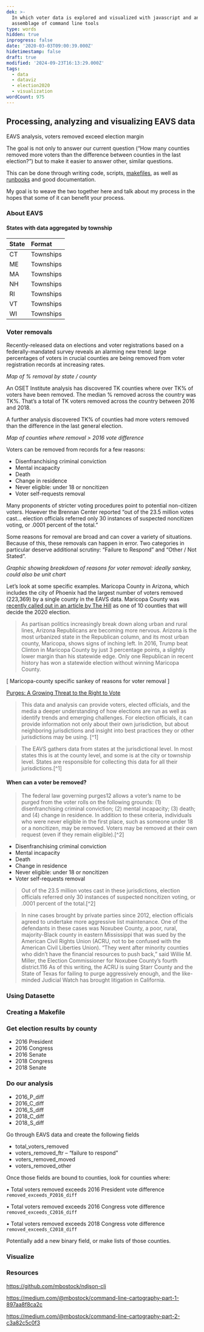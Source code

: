 ```yaml
---
dek: >-
  In which voter data is explored and visualized with javascript and an
  assemblage of command line tools
type: words
hidden: true
inprogress: false
date: '2020-03-03T09:00:39.000Z'
hidetimestamp: false
draft: true
modified: '2024-09-23T16:13:29.000Z'
tags:
  - data
  - dataviz
  - election2020
  - visualization
wordCount: 975
---
```

## Processing, analyzing and visualizing EAVS data

EAVS analysis, voters removed exceed election margin

The goal is not only to answer our current question (“How many counties removed more voters than the difference between counties in the last election?”) but to make it easier to answer other, similar questions.

This can be done through writing code, scripts, [makefiles](https://bost.ocks.org/mike/make/), as well as [runbooks](https://en.wikipedia.org/wiki/Runbook) and good documentation.

My goal is to weave the two together here and talk about my process in the hopes that some of it can benefit your process.

### About EAVS

#### States with data aggregated by township

| State | Format    |
| :---- | :-------- |
| CT    | Townships |
| ME    | Townships |
| MA    | Townships |
| NH    | Townships |
| RI    | Townships |
| VT    | Townships |
| WI    | Townships |

### Voter removals

Recently-released data on elections and voter registrations based on a federally-mandated survey reveals an alarming new trend: large percentages of voters in crucial counties are being removed from voter registration records at increasing rates.

_Map of % removal by state / county_

An OSET Institute analysis has discovered TK counties where over TK% of voters have been removed. The median % removed across the country was TK%. That’s a total of TK voters removed across the country between 2016 and 2018.

A further analysis discovered TK% of counties had more voters removed than the difference in the last general election.

_Map of counties where removal > 2016 vote difference_

Voters can be removed from records for a few reasons:

- Disenfranchising criminal conviction
- Mental incapacity
- Death
- Change in residence
- Never eligible: under 18 or noncitizen
- Voter self-requests removal

Many proponents of stricter voting procedures point to potential non-citizen voters. However the Brennan Center reported “out of the 23.5 million votes cast… election officials referred only 30 instances of suspected noncitizen voting, or .0001 percent of the total.”

Some reasons for removal are broad and can cover a variety of situations. Because of this, these removals can happen in error. Two categories in particular deserve additional scrutiny: “Failure to Respond” and “Other / Not Stated”.

_Graphic showing breakdown of reasons for voter removal: ideally sankey, could also be unit chart_

Let’s look at some specific examples. Maricopa County in Arizona, which includes the city of Phoenix had the largest number of voters removed (223,369) by a single county in the EAVS data. Maricopa County was [recently called out in an article by The Hill](https://thehill.com/homenews/state-watch/459832-the-10-counties-that-will-decide-the-2020-election) as one of 10 counties that will decide the 2020 election.

>As partisan politics increasingly break down along urban and rural lines, Arizona Republicans are becoming more nervous. Arizona is the most urbanized state in the Republican column, and its most urban county, Maricopa, shows signs of inching left.
>In 2016, Trump beat Clinton in Maricopa County by just 3 percentage points, a slightly lower margin than his statewide edge. Only one Republican in recent history has won a statewide election without winning Maricopa County.

[ Maricopa-county specific sankey of reasons for voter removal ]

[Purges: A Growing Threat to the Right to Vote](https://www.brennancenter.org/sites/default/files/publications/Purges_Growing_Threat_2018.1.pdf)

>This data and analysis can provide voters, elected officials, and the media a deeper understanding of how elections are run as well as identify trends and emerging challenges. For election officials, it can provide information not only about their own jurisdiction, but about neighboring jurisdictions and insight into best practices they or other jurisdictions may be using. [^1]

>The EAVS gathers data from states at the jurisdictional level. In most states this is at the county level, and some is at the city or township level. States are responsible for collecting this data for all their jurisdictions.[^1]

#### When can a voter be removed?

>The federal law governing purges12 allows a voter’s name to be purged from the voter rolls on the following grounds: (1) disenfranchising criminal conviction; (2) mental incapacity; (3) death; and (4) change in residence. In addition to these criteria, individuals who were never eligible in the first place, such as someone under 18 or a noncitizen, may be removed. Voters may be removed at their own request (even if they remain eligible).[^2]

- Disenfranchising criminal conviction
- Mental incapacity
- Death
- Change in residence
- Never eligible: under 18 or noncitizen
- Voter self-requests removal

>Out of the 23.5 million votes cast in these jurisdictions, election officials referred only 30 instances of suspected noncitizen voting, or .0001 percent of the total.[^2]

>In nine cases brought by private parties since 2012, election officials agreed to undertake more aggressive list maintenance. One of the defendants in these cases was Noxubee County, a poor, rural, majority-Black county in eastern Mississippi that was sued by the American Civil Rights Union (ACRU, not to be confused with the American Civil Liberties Union).
>“They went after minority counties who didn’t have the financial resources to push back,” said Willie M. Miller, the Election Commissioner for Noxubee County’s fourth district.116 As of this writing, the ACRU is suing Starr County and the State of Texas for failing to purge aggressively enough, and the like-minded Judicial Watch has brought litigation in California.

### Using Datasette

### Creating a Makefile

### Get election results by county

- 2016 President
- 2016 Congress
- 2016 Senate
- 2018 Congress
- 2018 Senate

### Do our analysis

- 2016_P_diff
- 2016_C_diff
- 2016_S_diff
- 2018_C_diff
- 2018_S_diff

Go through EAVS data and create the following fields

- total_voters_removed
- voters_removed_ftr – “failure to respond”
- voters_removed_moved
- voters_removed_other

Once those fields are bound to counties, look for counties where:

• Total voters removed exceeds 2016 President vote difference `removed_exceeds_P2016_diff`

• Total voters removed exceeds 2016 Congress vote difference `removed_exceeds_C2016_diff`

• Total voters removed exceeds 2018 Congress vote difference `removed_exceeds_C2018_diff`

Potentially add a new binary field, or make lists of those counties.

### Visualize

### Resources

<https://github.com/mbostock/ndjson-cli>

<https://medium.com/@mbostock/command-line-cartography-part-1-897aa8f8ca2c>

<https://medium.com/@mbostock/command-line-cartography-part-2-c3a82c5c0f3>
